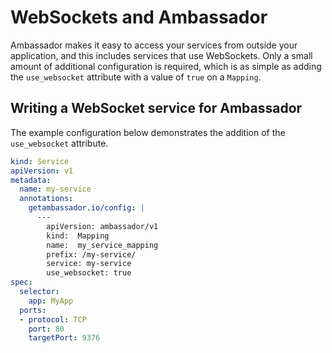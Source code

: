 # WebSockets and Ambassador


Ambassador makes it easy to access your services from outside your application, and this includes services that use WebSockets. Only a small amount of additional configuration is required, which is as simple as adding the `use_websocket` attribute with a value of `true` on a `Mapping`.

## Writing a WebSocket service for Ambassador
The example configuration below demonstrates the addition of the `use_websocket` attribute.

```yaml
kind: Service
apiVersion: v1
metadata:
  name: my-service
  annotations:
    getambassador.io/config: |
      ---
        apiVersion: ambassador/v1
        kind:  Mapping
        name:  my_service_mapping
        prefix: /my-service/
        service: my-service
        use_websocket: true
spec:
  selector:
    app: MyApp
  ports:
  - protocol: TCP
    port: 80
    targetPort: 9376
```
